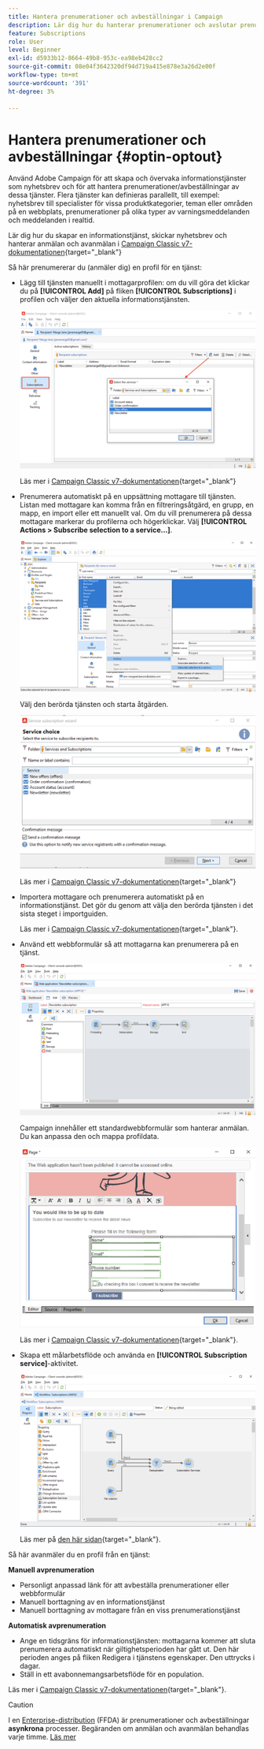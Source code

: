 ```yaml
---
title: Hantera prenumerationer och avbeställningar i Campaign
description: Lär dig hur du hanterar prenumerationer och avslutar prenumerationer i Campaign v8.
feature: Subscriptions
role: User
level: Beginner
exl-id: d5933b12-8664-49b8-953c-ea98eb428cc2
source-git-commit: 08e04f3642320df94d719a415e878e3a26d2e00f
workflow-type: tm+mt
source-wordcount: '391'
ht-degree: 3%

---
```


# Hantera prenumerationer och avbeställningar {#optin-optout}

Använd Adobe Campaign för att skapa och övervaka informationstjänster som nyhetsbrev och för att hantera prenumerationer/avbeställningar av dessa tjänster. Flera tjänster kan definieras parallellt, till exempel: nyhetsbrev till specialister för vissa produktkategorier, teman eller områden på en webbplats, prenumerationer på olika typer av varningsmeddelanden och meddelanden i realtid.

Lär dig hur du skapar en informationstjänst, skickar nyhetsbrev och hanterar anmälan och avanmälan i [Campaign Classic v7-dokumentationen](https://experienceleague.adobe.com/docs/campaign-classic/using/sending-messages/subscriptions-and-referrals/managing-subscriptions.html?lang=sv-SE){target="_blank"}

Så här prenumererar du (anmäler dig) en profil för en tjänst:

* Lägg till tjänsten manuellt i mottagarprofilen: om du vill göra det klickar du på **[!UICONTROL Add]** på fliken **[!UICONTROL Subscriptions]** i profilen och väljer den aktuella informationstjänsten.

  ![](assets/subscribe-to-a-service.png)

  Läs mer i [Campaign Classic v7-dokumentationen](https://experienceleague.adobe.com/docs/campaign-classic/using/getting-started/profile-management/editing-a-profile.html?lang=sv-SE#deliveries-tab){target="_blank"}

* Prenumerera automatiskt på en uppsättning mottagare till tjänsten. Listan med mottagare kan komma från en filtreringsåtgärd, en grupp, en mapp, en import eller ett manuellt val. Om du vill prenumerera på dessa mottagare markerar du profilerna och högerklickar. Välj **[!UICONTROL Actions > Subscribe selection to a service...]**.

  ![](assets/subscribe-selection.png)

  Välj den berörda tjänsten och starta åtgärden.

  ![](assets/subscribe-confirm.png)

  Läs mer i [Campaign Classic v7-dokumentationen](https://experienceleague.adobe.com/docs/campaign-classic/using/getting-started/profile-management/editing-a-profile.html?lang=sv-SE#deliveries-tab){target="_blank"}


* Importera mottagare och prenumerera automatiskt på en informationstjänst. Det gör du genom att välja den berörda tjänsten i det sista steget i importguiden.

  Läs mer i [Campaign Classic v7-dokumentationen](https://experienceleague.adobe.com/docs/campaign-classic/using/getting-started/importing-and-exporting-data/generic-imports-exports/executing-import-jobs.html?lang=sv-SE#step-5---additional-step-when-importing-recipients){target="_blank"}.

* Använd ett webbformulär så att mottagarna kan prenumerera på en tjänst.

  ![](assets/opt-in-webapp.png)

  Campaign innehåller ett standardwebbformulär som hanterar anmälan. Du kan anpassa den och mappa profildata.

  ![](assets/web-app.png)

  Läs mer i [Campaign Classic v7-dokumentationen](https://experienceleague.adobe.com/docs/campaign-classic/using/designing-content/web-forms/use-cases--web-forms.html?lang=sv-SE#create-a-subscription--form-with-double-opt-in){target="_blank"}.


* Skapa ett målarbetsflöde och använda en **[!UICONTROL Subscription service]**-aktivitet.

  ![](assets/wf-subscription.png)

  Läs mer på [den här sidan](https://experienceleague.adobe.com/docs/campaign/automation/workflows/wf-activities/targeting-activities/subscription-services.html?lang=sv-SE){target="_blank"}.

Så här avanmäler du en profil från en tjänst:

**Manuell avprenumeration**

* Personligt anpassad länk för att avbeställa prenumerationer eller webbformulär
* Manuell borttagning av en informationstjänst
* Manuell borttagning av mottagare från en viss prenumerationstjänst

**Automatisk avprenumeration**

* Ange en tidsgräns för informationstjänsten: mottagarna kommer att sluta prenumerera automatiskt när giltighetsperioden har gått ut. Den här perioden anges på fliken Redigera i tjänstens egenskaper. Den uttrycks i dagar.
* Ställ in ett avabonnemangsarbetsflöde för en population.

Läs mer i [Campaign Classic v7-dokumentationen](https://experienceleague.adobe.com/docs/campaign-classic/using/sending-messages/subscriptions-and-referrals/managing-subscriptions.html?lang=sv-SE#unsubscribing-a-recipient-from-a-service){target="_blank"}.


>[!CAUTION]
>
>I en [Enterprise-distribution](../architecture/enterprise-deployment.md) (FFDA) är prenumerationer och avbeställningar **asynkrona** processer. Begäranden om anmälan och avanmälan behandlas varje timme. [Läs mer](../architecture/new-apis.md#sub-apis)

<!--
You can also enable your delivery recipients to forward messages to a friend. To do this, insert the relevant links into your delivery. You may then track this sharing process as well as the number of visits to the concerned pages. 

For more on this capability, refer to [Campaign Classic v7 documentation](https://experienceleague.adobe.com/docs/campaign-classic/using/sending-messages/subscriptions-and-referrals/viral-and-social-marketing.html?lang=sv-SE#viral-marketing--forward-to-a-friend){target="_blank"}
-->
